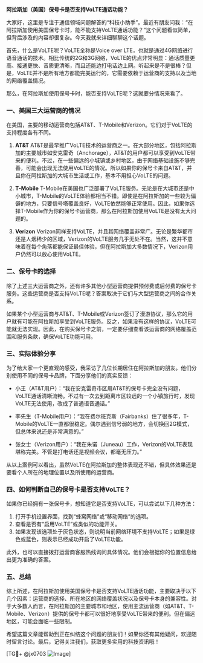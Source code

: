 **阿拉斯加（美国）保号卡是否支持VoLTE通话功能？**

大家好，这里是专注于通信领域问题解答的“科技小助手”。最近有朋友问我：“在阿拉斯加使用美国保号卡时，能不能支持VoLTE通话功能？”这个问题看似简单，但背后涉及的内容却很复杂。今天我就来详细聊聊这个话题。

首先，什么是VoLTE呢？VoLTE全称是Voice over LTE，也就是通过4G网络进行语音通话的技术。相比传统的2G和3G网络，VoLTE的优点非常明显：通话质量更高、接通更快、音质更清晰，而且还能边打电话边上网。听起来是不是很棒？但是，VoLTE并不是所有地方都能完美运行的，它需要依赖于运营商的支持以及当地的网络覆盖情况。

那么，在阿拉斯加使用保号卡时，能否支持VoLTE呢？这就要分情况来看了。

### 一、美国三大运营商的情况

在美国，主要的移动运营商包括AT&T、T-Mobile和Verizon。它们对于VoLTE的支持程度各有不同。

1. **AT&T**
   AT&T是最早推广VoLTE技术的运营商之一。在大部分地区，包括阿拉斯加的主要城市如安克雷奇（Anchorage），AT&T的用户都可以享受到VoLTE带来的便利。不过，在一些偏远的小城镇或乡村地区，由于网络基础设施不够完善，可能会出现无法使用VoLTE的情况。所以如果你的保号卡来自AT&T，并且你在阿拉斯加的大城市生活或工作，基本不用担心VoLTE的问题。

2. **T-Mobile**
   T-Mobile在美国也广泛部署了VoLTE服务。无论是在大城市还是中小城市，T-Mobile的VoLTE体验都相当不错。即使是在阿拉斯加的一些较为偏僻的地方，只要信号塔覆盖良好，VoLTE依然能够正常使用。因此，如果你选择T-Mobile作为你的保号卡运营商，那么在阿拉斯加使用VoLTE是没有太大问题的。

3. **Verizon**
   Verizon同样支持VoLTE，并且其网络覆盖非常广。无论是繁华都市还是人烟稀少的区域，Verizon的VoLTE服务几乎无处不在。当然，这并不意味着在每个角落都能保证最佳体验，但在阿拉斯加大多数情况下，Verizon用户仍然可以放心使用VoLTE。

### 二、保号卡的选择

除了上述三大运营商之外，还有许多其他小型运营商提供预付费或后付费的保号卡服务。这些运营商是否支持VoLTE呢？答案取决于它们与大型运营商之间的合作关系。

如果某个小型运营商与AT&T、T-Mobile或Verizon签订了漫游协议，那么它的用户就有可能在阿拉斯加享受到VoLTE服务。反之，如果没有这样的协议，VoLTE可能就无法实现。因此，在购买保号卡之前，一定要仔细查看该运营商的网络覆盖范围和服务条款，确保VoLTE功能可用。

### 三、实际体验分享

为了给大家一个更直观的感受，我采访了几位长期居住在阿拉斯加的朋友。他们分别使用不同的保号卡品牌，下面分享他们的真实反馈：

- 小王（AT&T用户）：“我在安克雷奇市区用AT&T的保号卡完全没有问题，VoLTE通话清晰流畅。不过有一次去到距离市区较远的一个小镇旅行时，发现VoLTE无法使用，改成了普通语音通话。”
  
- 李先生（T-Mobile用户）：“我在费尔班克斯（Fairbanks）住了很多年，T-Mobile的VoLTE一直都很稳定。偶尔遇到信号弱的地方，会切换回2G模式，但总体来说还是非常满意的。”

- 张女士（Verizon用户）：“我在朱诺（Juneau）工作，Verizon的VoLTE表现堪称完美。不管是打电话还是视频会议，都毫无压力。”

从以上案例可以看出，虽然VoLTE在阿拉斯加的整体表现还不错，但具体效果还是要看个人所在的地理位置以及所使用的运营商。

### 四、如何判断自己的保号卡是否支持VoLTE？

如果你已经拥有一张保号卡，想知道它是否支持VoLTE，可以尝试以下几种方法：

1. 打开手机设置界面，找到“蜂窝网络”或“移动网络”的选项。
2. 查看是否有“启用VoLTE”或类似的功能开关。
3. 如果发现该选项处于灰色状态，则说明当前网络环境不支持VoLTE；如果是绿色或蓝色，则表示已经成功开启了VoLTE功能。

此外，也可以直接拨打运营商客服热线询问具体情况。他们会根据你的位置信息给出更为准确的答案。

### 五、总结

综上所述，在阿拉斯加使用美国保号卡是否支持VoLTE通话功能，主要取决于以下几个因素：运营商的选择、所在地区的网络覆盖状况以及保号卡本身的兼容性。对于大多数人而言，在阿拉斯加的主要城市和地区，使用主流运营商（如AT&T、T-Mobile、Verizon）提供的保号卡都可以很好地享受VoLTE带来的便利。但在偏远地区，可能会面临一些限制。

希望这篇文章能帮助到正在纠结这个问题的朋友们！如果你还有其他疑问，欢迎随时留言讨论。最后，记得关注我们，获取更多实用的科技资讯哦！

[TG💪+ @jx0703 ![Image](https://github.com/user-attachments/assets/dbca1d08-cadb-493c-b0ec-ad6f7a83f270)]